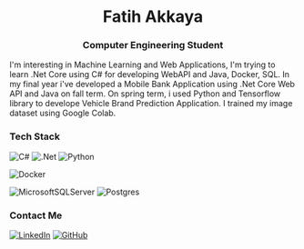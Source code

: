 <h1 align="center">Fatih Akkaya</h1>
<h3 align="center"> Computer Engineering Student </h3>

I'm interesting in Machine Learning and Web Applications, I'm trying to learn .Net Core using C# for developing WebAPI and Java, Docker, SQL. In my final year i've developed a Mobile Bank Application using .Net Core Web API and Java on fall term. On spring term, i used Python and Tensorflow library to develope Vehicle Brand Prediction Application. I trained my image dataset using Google Colab.

### Tech Stack
![C#](https://img.shields.io/badge/c%23-%23239120.svg?style=for-the-badge&logo=c-sharp&logoColor=white)
![.Net](https://img.shields.io/badge/.NET-5C2D91?style=for-the-badge&logo=.net&logoColor=white)
![Python](https://img.shields.io/badge/python-3670A0?style=for-the-badge&logo=python&logoColor=ffdd54)

![Docker](https://img.shields.io/badge/docker-%230db7ed.svg?style=for-the-badge&logo=docker&logoColor=white)

![MicrosoftSQLServer](https://img.shields.io/badge/Microsoft%20SQL%20Sever-CC2927?style=for-the-badge&logo=microsoft%20sql%20server&logoColor=white)
![Postgres](https://img.shields.io/badge/postgres-%23316192.svg?style=for-the-badge&logo=postgresql&logoColor=white)


### Contact Me
[![LinkedIn](https://img.shields.io/badge/linkedin-%230077B5.svg?style=for-the-badge&logo=linkedin&logoColor=white)](https://www.linkedin.com/in/fatih-akkaya/)
[![GitHub](https://img.shields.io/badge/github-%23121011.svg?style=for-the-badge&logo=github&logoColor=white)](https://github.com/Fatih-Akkaya)

